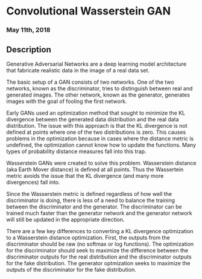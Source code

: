 # Convolutional Wasserstein GAN
### May 11th, 2018

## Description
Generative Adversarial Networks are a deep learning model architecture that fabricate realistic data in the image of a real data set.

The basic setup of a GAN consists of two networks. One of the two networks, known as the discriminator, tries to distinguish between real and generated images. The other network, known as the generator, generates images with the goal of fooling the first network. 

Early GANs used an optimization method that sought to minimize the KL divergence between the generated data distribution and the real data distribution. The issue with this approach is that the KL divergence is not defined at points where one of the two distributions is zero. This causes problems in the optimization because in cases where the distance metric is undefined, the optimization cannot know how to update the functions. Many types of probability distance measures fall into this trap.

Wasserstein GANs were created to solve this problem. Wasserstein distance (aka Earth Mover distance) is defined at all points. Thus the Wassertein metric avoids the issue that the KL divergence (and many more divergences) fall into.

Since the Wasserstein metric is defined regardless of how well the discriminator is doing, there is less of a need to balance the training between the discriminator and the generator. The discriminator can be trained much faster than the generator network and the generator network will still be updated in the appropriate direction.

There are a few key differences to converting a KL divergence optimization to a Wasserstein distance optimization. First, the outputs from the discriminator should be raw (no softmax or log functions). The optimization for the discriminator should seek to maximize the difference between the discriminator outputs for the real distribution and the discriminator outputs for the fake distribution. The generator optmization seeks to maximize the outputs of the discriminator for the fake distribution.  
